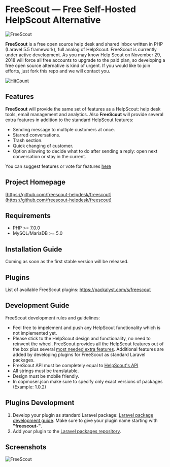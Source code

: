 # FreeScout — Free Self-Hosted HelpScout Alternative

![FreeScout](https://raw.githubusercontent.com/freescout-helpdesk/freescout/master/public/img/banner.png)

**FreeScout** is a free open source help desk and shared inbox written in PHP (Laravel 5.5 framework), full analog of HelpScout. FreeScout is currently under active development. As you may know Help Scout on November 29, 2018 will force all free accounts to upgrade to the paid plan, so developing a free open source alternative is kind of urgent. If you would like to join efforts, just fork this repo and we will contact you.

[![HitCount](http://hits.dwyl.io/freescout-helpdesk/freescout.svg)](http://hits.dwyl.io/freescout-helpdesk/freescout)

## Features

**FreeScout** will provide the same set of features as a HelpScout: help desk tools, email management and analytics. Also **FreeScout** will provide several extra features in addition to the standard HelpScout features:

  * Sending message to multiple customers at once.
  * Starred conversations.
  * Trash section.
  * Quick changing of customer.
  * Option allowing to decide what to do after sending a reply: open next conversation or stay in the current.
  
You can suggest features or vote for features [here](https://feedback.userreport.com/de1fc910-a7f3-41b1-ada5-466ac6316fe2/)

## Project Homepage

[https://github.com/freescout-helpdesk/freescout](https://github.com/freescout-helpdesk/freescout)

## Requirements

  * PHP >= 7.0.0
  * MySQL/MariaDB >= 5.0

## Installation Guide

Coming as soon as the first stable version will be released.

## Plugins

List of available FreeScout plugins: https://packalyst.com/s/freescout

## Development Guide

FreeScout development rules and guidelines:

  * Feel free to impelement and push any HelpScout functionality which is not implemented yet.
  * Please stick to the HelpScout design and functionality, no need to reinvent the wheel. FreeScout provides all the HelpScout features out of the box plus several [most needed extra features](https://feedback.userreport.com/de1fc910-a7f3-41b1-ada5-466ac6316fe2/). Additional features are added by developing plugins for FreeScout as standard Laravel packages.
  * FreeScout API must be completely equal to [HelpScout's API](https://developer.helpscout.com/help-desk-api/)
  * All strings must be translatable.
  * Design must be mobile friendly.
  * In copmoser.json make sure to specify only exact versions of packages (Example: 1.0.2)

## Plugins Development

1. Develop your plugin as standard Laravel package: [Laravel package development guide](https://laravel.com/docs/5.5/packages). Make sure to give your plugin name starting with **"freescout-"**.
2. Add your plugin to the [Laravel packages repository](https://packalyst.com/).

## Screenshots

![FreeScout](https://freescout-helpdesk.github.io/img/screenshots/freescout-login.png)
